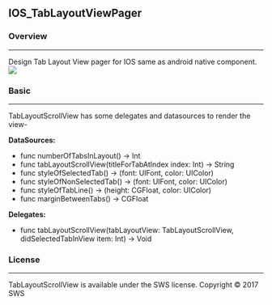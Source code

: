 ## IOS_TabLayoutViewPager

### Overview
____________________________________________________________________________________________
Design Tab Layout View pager for IOS same as android native component.
![](https://www.w3schools.com/css/img_fjords.jpg)

### Basic
____________________________________________________________________________________________

TabLayoutScrollView has some delegates and datasources to render the view-

**DataSources:**
- func numberOfTabsInLayout() -> Int
- func tabLayoutScrollView(titleForTabAtIndex index: Int) -> String
- func styleOfSelectedTab() -> (font: UIFont, color: UIColor)
- func styleOfNonSelectedTab() -> (font: UIFont, color: UIColor)
- func styleOfTabLine() -> (height: CGFloat, color: UIColor)
- func marginBetweenTabs() -> CGFloat

    
**Delegates:**
- func tabLayoutScrollView(tabLayoutView: TabLayoutScrollView, didSelectedTabInView item: Int) -> Void

    
    
### License
____________________________________________________________________________________________
TabLayoutScrollView is available under the SWS license.
Copyright © 2017 SWS

